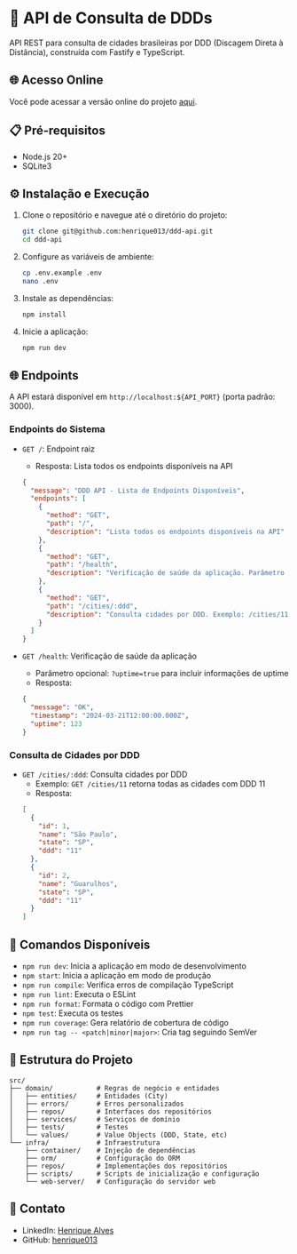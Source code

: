 # 🚀 API de Consulta de DDDs

API REST para consulta de cidades brasileiras por DDD (Discagem Direta à Distância), construída com Fastify e TypeScript.

## 🌐 Acesso Online

Você pode acessar a versão online do projeto [aqui](https://ddd-api.solidsistemas.com/).

## 📋 Pré-requisitos

- Node.js 20+
- SQLite3

## ⚙️ Instalação e Execução

1. Clone o repositório e navegue até o diretório do projeto:

   ```bash
   git clone git@github.com:henrique013/ddd-api.git
   cd ddd-api
   ```

2. Configure as variáveis de ambiente:

   ```bash
   cp .env.example .env
   nano .env
   ```

3. Instale as dependências:

   ```bash
   npm install
   ```

4. Inicie a aplicação:

   ```bash
   npm run dev
   ```

## 🌐 Endpoints

A API estará disponível em `http://localhost:${API_PORT}` (porta padrão: 3000).

### Endpoints do Sistema

- `GET /`: Endpoint raiz

  - Resposta: Lista todos os endpoints disponíveis na API

  ```json
  {
    "message": "DDD API - Lista de Endpoints Disponíveis",
    "endpoints": [
      {
        "method": "GET",
        "path": "/",
        "description": "Lista todos os endpoints disponíveis na API"
      },
      {
        "method": "GET",
        "path": "/health",
        "description": "Verificação de saúde da aplicação. Parâmetro opcional: ?uptime=true"
      },
      {
        "method": "GET",
        "path": "/cities/:ddd",
        "description": "Consulta cidades por DDD. Exemplo: /cities/11"
      }
    ]
  }
  ```

- `GET /health`: Verificação de saúde da aplicação
  - Parâmetro opcional: `?uptime=true` para incluir informações de uptime
  - Resposta:
  ```json
  {
    "message": "OK",
    "timestamp": "2024-03-21T12:00:00.000Z",
    "uptime": 123
  }
  ```

### Consulta de Cidades por DDD

- `GET /cities/:ddd`: Consulta cidades por DDD
  - Exemplo: `GET /cities/11` retorna todas as cidades com DDD 11
  - Resposta:
  ```json
  [
    {
      "id": 1,
      "name": "São Paulo",
      "state": "SP",
      "ddd": "11"
    },
    {
      "id": 2,
      "name": "Guarulhos",
      "state": "SP",
      "ddd": "11"
    }
  ]
  ```

## 🔑 Comandos Disponíveis

- `npm run dev`: Inicia a aplicação em modo de desenvolvimento
- `npm start`: Inicia a aplicação em modo de produção
- `npm run compile`: Verifica erros de compilação TypeScript
- `npm run lint`: Executa o ESLint
- `npm run format`: Formata o código com Prettier
- `npm test`: Executa os testes
- `npm run coverage`: Gera relatório de cobertura de código
- `npm run tag -- <patch|minor|major>`: Cria tag seguindo SemVer

## 📁 Estrutura do Projeto

```
src/
├── domain/           # Regras de negócio e entidades
│   ├── entities/     # Entidades (City)
│   ├── errors/       # Erros personalizados
│   ├── repos/        # Interfaces dos repositórios
│   ├── services/     # Serviços de domínio
│   ├── tests/        # Testes
│   └── values/       # Value Objects (DDD, State, etc)
└── infra/            # Infraestrutura
    ├── container/    # Injeção de dependências
    ├── orm/          # Configuração do ORM
    ├── repos/        # Implementações dos repositórios
    ├── scripts/      # Scripts de inicialização e configuração
    └── web-server/   # Configuração do servidor web
```

## 📧 Contato

- LinkedIn: [Henrique Alves](https://www.linkedin.com/in/henrique-alves-a44b99135)
- GitHub: [henrique013](https://github.com/henrique013)
